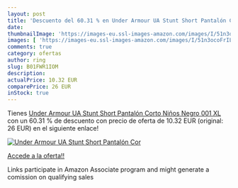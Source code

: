 ```yaml
---
layout: post
title: 'Descuento del 60.31 % en Under Armour UA Stunt Short Pantalón Cor'
date: 
thumbnailImage: 'https://images-eu.ssl-images-amazon.com/images/I/51n3ocoFrIL._SL200_.jpg'
images: [ 'https://images-eu.ssl-images-amazon.com/images/I/51n3ocoFrIL._SL200_.jpg' ]
comments: true
category: ofertas
author: ring
slug: B01FWR1IOM
description:
actualPrice: 10.32 EUR
comparePrice: 26 EUR
inStock: true
---
```


Tienes [Under Armour UA Stunt Short Pantalón Corto  Niños  Negro  001   XL](https://www.amazon.es/dp/B01FWR1IOM/?tag=tolees-21) con un 60.31 % de descuento con precio de oferta de 10.32 EUR (original: 26 EUR) en el siguiente enlace!

[![Under Armour UA Stunt Short Pantalón Cor](https://images-eu.ssl-images-amazon.com/images/I/51n3ocoFrIL._SL200_.jpg)](https://www.amazon.es/dp/B01FWR1IOM/?tag=tolees-21)

[Accede a la oferta!!](https://www.amazon.es/dp/B01FWR1IOM/?tag=tolees-21)

Links participate in Amazon Associate program and might generate a comission on qualifying sales


